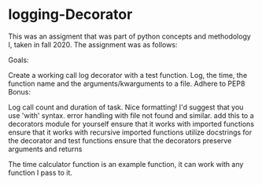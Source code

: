 # logging-Decorator
This was an assigment that was part of python concepts and methodology I, taken in fall 2020. The assignment was as follows:

Goals:

Create a working call log decorator with a test function.
Log, the time, the function name and the arguments/kwarguments to a file.
Adhere to PEP8
Bonus:

Log call count and duration of task.
Nice formatting!
I'd suggest that you use 'with' syntax.
error handling with file not found and similar.
add this to a decorators module for yourself
ensure that it works with imported functions
ensure that it works with recursive imported functions
utilize docstrings for the decorator and test functions
ensure that the decorators preserve arguments and returns


The time calculator function is an example function, it can work with any function I pass to it.
